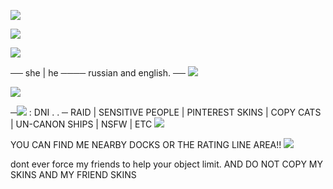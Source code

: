 
![](https://file.garden/ZTPKSmyz9k4k9wFy/pink%20line)

![](https://64.media.tumblr.com/de88a579cee421a4f22b1574da97cb84/3837f1155c9aeef8-7d/s2048x3072/c1887348a2a99e0049ecc37530b9fe540cd18fd8.pnj)

![](https://file.garden/ZTPKSmyz9k4k9wFy/pink%20line)

── she | he ──── russian and english. ──
![](https://64.media.tumblr.com/7fb9ad1651fe081d8e078de4a512f9b0/f038ca304fd71af9-35/s250x400/9913a1cba0e61479a7943a5cfd4eccba01e9b7cb.gifv)


![](https://64.media.tumblr.com/fb3bd31205aaeea1621e9fe5dd829463/f038ca304fd71af9-a3/s250x400/4902600d8ddeee528f37217023d8428534dbc09d.gifv)


 ─![](https://cdn.discordapp.com/attachments/1135445933073637436/1140897664704200714/pi138.gif) : DNI . . ─ RAID | SENSITIVE PEOPLE | PINTEREST SKINS | COPY CATS | UN-CANON SHIPS | NSFW | ETC ![](https://cdn.discordapp.com/emojis/1193070683127816253.gif?size=44&quality=lossless)

 YOU CAN FIND ME NEARBY DOCKS OR THE RATING LINE AREA!! ![](https://64.media.tumblr.com/f7050b4a08d86e958bfd7e044c0a72fb/f038ca304fd71af9-41/s75x75_c1/2c363ca720ed185fd47619a6ae93bb569c591099.gifv)
 
dont ever force my friends to help your object limit. 
AND DO NOT COPY MY SKINS AND MY FRIEND SKINS
